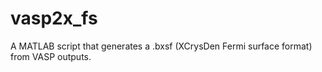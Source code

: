 # vasp2x_fs
A MATLAB script that generates a .bxsf (XCrysDen Fermi surface format) from VASP outputs.
